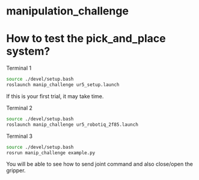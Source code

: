 # manipulation_challenge

# How to test the pick_and_place system?

Terminal 1
~~~~bash
source ./devel/setup.bash
roslaunch manip_challenge ur5_setup.launch
~~~~
If this is your first trial, it may take time. 

Terminal 2
~~~~bash
source ./devel/setup.bash
roslaunch manip_challenge ur5_robotiq_2f85.launch
~~~~

Terminal 3
~~~~bash
source ./devel/setup.bash
rosrun manip_challenge example.py
~~~~
You will be able to see how to send joint command and also close/open the gripper.
